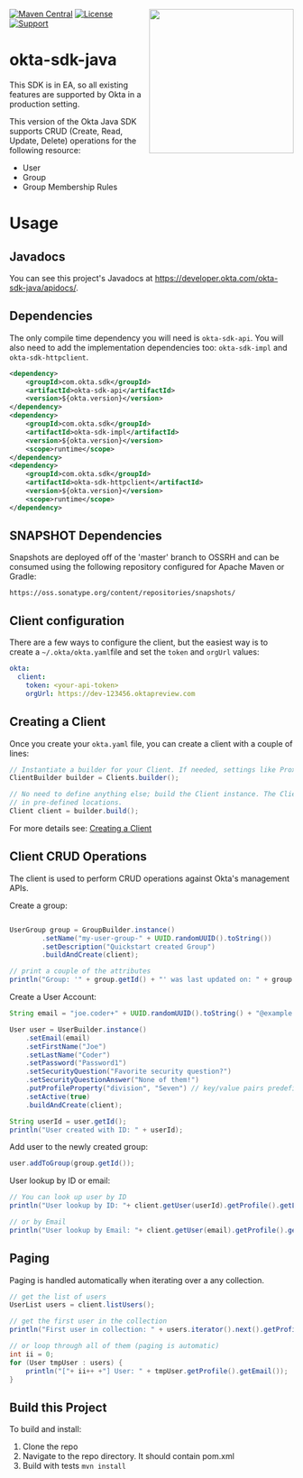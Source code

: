 [<img src="https://devforum.okta.com/uploads/oktadev/original/1X/bf54a16b5fda189e4ad2706fb57cbb7a1e5b8deb.png" align="right" width="256px"/>](https://devforum.okta.com/)
[![Maven Central](https://img.shields.io/maven-central/v/com.okta.sdk/okta-sdk-api.svg)](https://search.maven.org/#search%7Cga%7C1%7Cg%3A%22com.okta.sdk%22%20a%3A%22okta-sdk-api%22)
[![License](https://img.shields.io/badge/License-Apache%202.0-blue.svg)](https://opensource.org/licenses/Apache-2.0)
[![Support](https://img.shields.io/badge/support-Developer%20Forum-blue.svg)](https://devforum.okta.com/)

# okta-sdk-java

This SDK is in EA, so all existing features are supported by Okta in a production setting.

This version of the Okta Java SDK supports CRUD (Create, Read, Update, Delete) operations for the following resource:
- User
- Group
- Group Membership Rules

# Usage

## Javadocs

You can see this project's Javadocs at https://developer.okta.com/okta-sdk-java/apidocs/. 

## Dependencies

The only compile time dependency you will need is `okta-sdk-api`.  You will also need to add the implementation dependencies too: `okta-sdk-impl` and `okta-sdk-httpclient`.

``` xml
<dependency>
    <groupId>com.okta.sdk</groupId>
    <artifactId>okta-sdk-api</artifactId>
    <version>${okta.version}</version>
</dependency>
<dependency>
    <groupId>com.okta.sdk</groupId>
    <artifactId>okta-sdk-impl</artifactId>
    <version>${okta.version}</version>
    <scope>runtime</scope>
</dependency>
<dependency>
    <groupId>com.okta.sdk</groupId>
    <artifactId>okta-sdk-httpclient</artifactId>
    <version>${okta.version}</version>
    <scope>runtime</scope>
</dependency>
```

## SNAPSHOT Dependencies

Snapshots are deployed off of the 'master' branch to OSSRH and can be consumed using the following repository configured for Apache Maven or Gradle:
```
https://oss.sonatype.org/content/repositories/snapshots/
```

## Client configuration

There are a few ways to configure the client, but the easiest way is to create a `~/.okta/okta.yaml`file and set the `token` and `orgUrl` values:

``` yaml
okta:
  client:
    token: <your-api-token>
    orgUrl: https://dev-123456.oktapreview.com
```

## Creating a Client

 Once you create your `okta.yaml` file, you can create a client with a couple of lines:

``` java
// Instantiate a builder for your Client. If needed, settings like Proxy and Caching can be defined here.
ClientBuilder builder = Clients.builder();

// No need to define anything else; build the Client instance. The ClientCredential information will be automatically found
// in pre-defined locations.
Client client = builder.build();
```

For more details see: [Creating a Client](https://github.com/okta/okta-sdk-java/wiki/Creating-a-Client)

## Client CRUD Operations

The client is used to perform CRUD operations against Okta's management APIs. 

Create a group:
```java

UserGroup group = GroupBuilder.instance()
        .setName("my-user-group-" + UUID.randomUUID().toString())
        .setDescription("Quickstart created Group")
        .buildAndCreate(client);

// print a couple of the attributes
println("Group: '" + group.getId() + "' was last updated on: " + group.getLastUpdated());

```


Create a User Account:

``` java
String email = "joe.coder+" + UUID.randomUUID().toString() + "@example.com";

User user = UserBuilder.instance()
    .setEmail(email)
    .setFirstName("Joe")
    .setLastName("Coder")
    .setPassword("Password1")
    .setSecurityQuestion("Favorite security question?")
    .setSecurityQuestionAnswer("None of them!")
    .putProfileProperty("division", "Seven") // key/value pairs predefined in the user profile schema
    .setActive(true)
    .buildAndCreate(client);

String userId = user.getId();
println("User created with ID: " + userId);
```

Add user to the newly created group:
``` java 
user.addToGroup(group.getId());
```

User lookup by ID or email:
``` java
// You can look up user by ID
println("User lookup by ID: "+ client.getUser(userId).getProfile().getLogin());

// or by Email
println("User lookup by Email: "+ client.getUser(email).getProfile().getLogin());
```

## Paging

Paging is handled automatically when iterating over a any collection.

``` java
// get the list of users
UserList users = client.listUsers();

// get the first user in the collection
println("First user in collection: " + users.iterator().next().getProfile().getEmail());

// or loop through all of them (paging is automatic)
int ii = 0;
for (User tmpUser : users) {
    println("["+ ii++ +"] User: " + tmpUser.getProfile().getEmail());
}
```

## Build this Project

To build and install:

1. Clone the repo
2. Navigate to the repo directory. It should contain pom.xml
3. Build with tests `mvn install`
